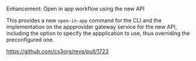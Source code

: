Enhancement: Open in app workflow using the new API

This provides a new `open-in-app` command for the CLI and the implementation
on the appprovider gateway service for the new API, including the option
to specify the appplication to use, thus overriding the preconfigured one.

https://github.com/cs3org/reva/pull/1723
